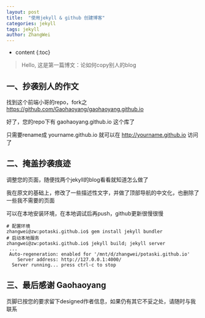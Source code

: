 ```yaml
---
layout: post
title:  "使用jekyll & github 创建博客"
categories: jekyll
tags: jekyll
author: ZhangWei
---
```


* content
{:toc}

> Hello, 这是第一篇博文：论如何copy别人的blog

## 一、抄袭别人的作文

找到这个前端小哥的repo，fork之 https://github.com/Gaohaoyang/gaohaoyang.github.io

好了，您的repo下有 gaohaoyang.github.io 这个库了

只需要rename成 yourname.github.io 就可以在 http://yourname.github.io 访问了

## 二、掩盖抄袭痕迹

调整您的页面，随便找两个jekyll的blog看看就知道怎么做了

我在原文的基础上，修改了一些描述性文字，并做了顶部导航的中文化，也删除了一些我不需要的页面

可以在本地安装环境，在本地调试后再push，github更新很慢很慢

```shell
# 配置环境
zhangwei@zw:potaski.github.io$ gem install jekyll bundler
# 启动本地服务
zhangwei@zw:potaski.github.io$ jekyll build; jekyll server
 ...
 Auto-regeneration: enabled for '/mnt/d/zhangwei/potaski.github.io'
    Server address: http://127.0.0.1:4000/
  Server running... press ctrl-c to stop
```

## 三、最后感谢 Gaohaoyang

页脚已按您的要求留下designed作者信息，如果仍有其它不妥之处，请随时与我联系
